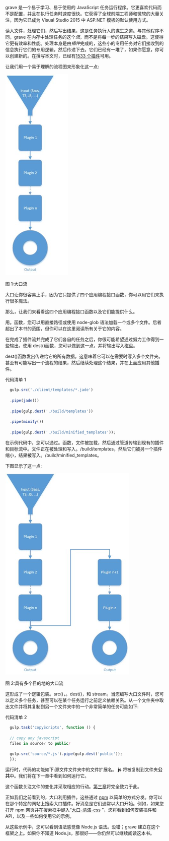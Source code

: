 grave 是一个易于学习、易于使用的 JavaScript 任务运行程序。它更喜欢代码而不是配置，并且在执行任务时速度很快。它获得了全球前端工程师和微软的大量关注，因为它已成为 Visual Studio 2015 中 ASP.NET 模板的默认使用方式。

读入文件，处理它们，然后写出结果，这是任务执行人的谋生之道。与其他程序不同，grave 在内存中处理任务的这个*流*，而不是将每一步的结果写入磁盘。这使得它更有效率和性能。处理本身是由*插件*完成的，这些小的专用任务对它们接收到的信息执行它们的专用逻辑，然后传递下去。它们已经有一堆了，如果你愿意，你可以创建新的。在撰写本文时，已经有[1533 个插件](http://gulpjs.com/plugins/)可用。

让我们用一个易于理解的流程图来形象化这一点:

![](img/00003.jpeg)

图 1:大口流

大口让你很容易上手，因为它只提供了四个应用编程接口函数，你可以用它们来执行很多魔法。

那么，让我们来看看这四个应用编程接口函数以及它们能提供什么。

用。函数，您可以用直接路径或使用 node-glob 语法加载一个或多个文件。后者超出了本书的范围，但你可以在这里阅读所有关于它的内容。

在完成了插件流并完成了它们各自的任务之后，你很可能希望通过努力工作得到一些输出。使用 dest()函数，您可以做到这一点，并将输出写入磁盘。

dest()函数发出传递给它的所有数据。这意味着它可以在需要时写入多个文件夹。甚至有可能写出一个流程的结果，然后继续处理这个结果，并在上面应用其他插件。

代码清单 1

```js
  gulp.src('./client/templates/*.jade')

  .pipe(jade())

  .pipe(gulp.dest('./build/templates'))

  .pipe(minify())

  .pipe(gulp.dest('./build/minified_templates'));

```

在示例代码中，您可以通过。函数，文件被加载，然后通过管道传输到现有的插件和目标流中。文件正在被处理和写入。/build/templates，然后它们被另一个插件缩小，结果被写入。/build/minified_templates。

下图显示了这一点:

![](img/00004.jpeg)

图 2:具有多个目的地的大口流

这形成了一个逻辑包装。src()，。dest()，和 stream。当您编写大口文件时，您可以定义多个任务，甚至可以在某个任务运行之前定义依赖关系。从一个文件夹中取出文件并将其复制到另一个文件夹中的一个非常简单的任务可能如下:

代码清单 2

```js
  gulp.task('copyScripts', function () {

  // copy any javascript
  files in source/ to public/

  gulp.src('source/*.js').pipe(gulp.dest('public'));
  });

```

运行时，代码的功能如下:源文件文件夹中的文件扩展名。 **js** 将被复制到文件夹**公共**中。我们将在下一章中看到如何运行它。

这个函数关注文件的变化并采取相应的行动。[第三章](3.html#_Chapter_3_Watching)将完全致力于此。

正如我们之前看到的，大口利用插件。这些通过 [npm](https://www.npmjs.com/) 以简单的方式分发。你可以在那个特定的网站上搜索大口插件。好消息是它们通常以大口开始。例如，如果您打开 npm 网页并在搜索框中键入“[大口-清洁-css](https://www.npmjs.com/search?q=gulp-clean-css) ”，您将看到如何安装插件和 API，以及一些如何使用它的示例。

从这些示例中，您可以看到语法感觉像 Node.js 语法。没错；grave 建立在这个框架之上。如果你不知道 Node.js，那很好——你仍然可以继续阅读这本书。